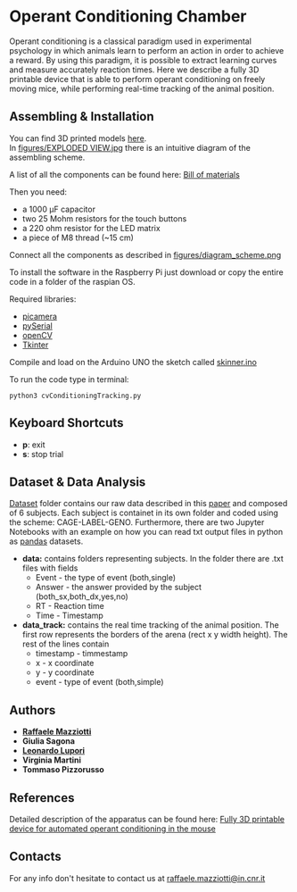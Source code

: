 # Operant Conditioning Chamber

Operant conditioning is a classical paradigm used in experimental psychology in which animals learn to perform an action in order to achieve a reward. By using this paradigm, it is possible to extract learning curves and measure accurately reaction times.
Here we describe a fully 3D printable device that is able to perform operant conditioning on  freely moving mice, while performing real-time tracking of the animal position.

## Assembling & Installation

You can find 3D printed models [here](https://www.thingiverse.com/thing:3975752).  
In [figures/EXPLODED VIEW.jpg](https://github.com/raffapaz/oc_chamber/blob/master/figures/EXPLODED%20VIEW.jpg) there is an intuitive diagram of the assembling scheme.

A list of all the components can be found here: [Bill of materials](https://docs.google.com/spreadsheets/d/19AH2Pe1oMEcGUEE4mrs1yGA2-vNfwtRM7asQJUQdpgM/edit?usp=sharing)

Then you need:

* a 1000 µF capacitor
* two 25 Mohm resistors for the touch buttons
* a 220 ohm resistor for the LED matrix
* a piece of M8 thread (~15 cm)

Connect all the components as described in [figures/diagram_scheme.png](https://github.com/raffapaz/oc_chamber/blob/master/figures/diagram_scheme.png)

To install the software in the Raspberry Pi just download or copy the entire code in a folder of the raspian OS.  

Required libraries:

* [picamera](https://picamera.readthedocs.io/en/release-1.13/)
* [pySerial](https://pythonhosted.org/pyserial/)
* [openCV](https://pypi.org/project/opencv-python/)
* [Tkinter](https://tkdocs.com/tutorial/install.html)

Compile and load on the Arduino UNO the sketch called [skinner.ino](https://github.com/raffapaz/oc_chamber/tree/master/arduino_files/skinner)

To run the code type in terminal:

```python3
python3 cvConditioningTracking.py
```

## Keyboard Shortcuts

* **p**: exit
* **s**: stop trial

## Dataset & Data Analysis

[Dataset]() folder contains our raw data described in this [paper](#references) and composed of 6 subjects. Each subject is containet in its own folder and coded using the scheme: CAGE-LABEL-GENO. Furthermore, there are two Jupyter Notebooks with an example on how you can read txt output files in python as [pandas](https://pandas.pydata.org/) datasets.

* **data:** contains folders representing subjects. In the folder there are .txt files with fields
    * Event - the type of event (both,single)
    * Answer - the answer provided by the subject (both_sx,both_dx,yes,no)
    * RT - Reaction time
    * Time - Timestamp
* **data_track:** contains the real time tracking of the animal position. The first row represents the borders of the arena (rect x y width height).
The rest of the lines contain
    * timestamp - timmestamp
    * x - x coordinate
    * y - y coordinate
    * event - type of event (both,simple)

## Authors

* [**Raffaele Mazziotti**](https://github.com/raffaelemazziotti)
* **Giulia Sagona**  
* [**Leonardo Lupori**](https://github.com/leonardolupori)
* **Virginia Martini**
* **Tommaso Pizzorusso**  

## References

Detailed description of the apparatus can be found here:
[Fully 3D printable device for automated operant conditioning in the mouse](https://docs.google.com/document/d/1ROyHVp2HN-OSPP7uKdv-rDPUn_NWunvdGDlKdQuhvm4/edit?usp=sharing)

## Contacts

For any info don't hesitate to contact us at raffaele.mazziotti@in.cnr.it

